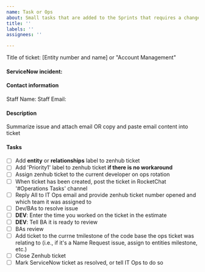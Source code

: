 ```yaml
---
name: Task or Ops
about: Small tasks that are added to the Sprints that requires a change to any repos
title: ''
labels: ''
assignees: ''

---
```

Title of ticket: [Entity number and name] or "Account Management"

#### ServiceNow incident:
#### Contact information
Staff Name:
Staff Email:

#### Description
Summarize issue and attach email OR copy and paste email content into ticket

#### Tasks
- [ ] Add **entity** or **relationships** label to zenhub ticket
- [ ] Add 'Priority1' label to zenhub ticket **if there is no workaround** 
- [ ] Assign zenhub ticket to the current developer on ops rotation
- [ ] When ticket has been created, post the ticket in RocketChat '#Operations Tasks' channel
- [ ] Reply All to IT Ops email and provide zenhub ticket number opened and which team it was assigned to
- [ ] Dev/BAs to resolve issue
- [ ] **DEV**: Enter the time you worked on the ticket in the estimate
- [ ] **DEV**: Tell BA it is ready to review
- [ ] BAs review
- [ ] Add ticket to the currne tmilestone of the code base the ops ticket was relating to (i.e., if it's a Name Request issue, assign to entities milestone, etc.)
- [ ] Close Zenhub ticket
- [ ] Mark ServiceNow ticket as resolved, or tell IT Ops to do so
